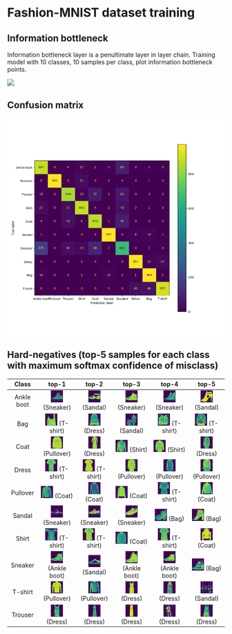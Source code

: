 # Fashion-MNIST dataset training

## Information bottleneck

Information bottleneck layer is a penultimate layer in layer chain.
Training model with 10 classes, 10 samples per class, plot information bottleneck points.

<img src="information_bottleneck.gif" width="650"/>

## Confusion matrix

<img src="confusion_matrix.png" width="650"/>

## Hard-negatives (top-5 samples for each class with maximum softmax confidence of misclass)

|    Class   |                                    top-1                                    |                                top-2                                |                                    top-3                                    |                                    top-4                                    |                                top-5                               |
|:----------:|:---------------------------------------------------------------------------:|:-------------------------------------------------------------------:|:---------------------------------------------------------------------------:|:---------------------------------------------------------------------------:|:------------------------------------------------------------------:|
| Ankle boot |    ![Sneaker](./hard_neg/Ankle%20boot/hard_neg_1(Sneaker).png) (Sneaker)    |  ![Sandal](./hard_neg/Ankle%20boot/hard_neg_2(Sandal).png) (Sandal) |    ![Sneaker](./hard_neg/Ankle%20boot/hard_neg_3(Sneaker).png) (Sneaker)    |    ![Sneaker](./hard_neg/Ankle%20boot/hard_neg_4(Sneaker).png) (Sneaker)    | ![Sandal](./hard_neg/Ankle%20boot/hard_neg_5(Sandal).png) (Sandal) |
|     Bag    |         ![T-shirt](./hard_neg/Bag/hard_neg_1(T-shirt).png) (T-shirt)        |        ![Dress](./hard_neg/Bag/hard_neg_2(Dress).png) (Dress)       |          ![Sandal](./hard_neg/Bag/hard_neg_3(Sandal).png) (Sandal)          |         ![T-shirt](./hard_neg/Bag/hard_neg_4(T-shirt).png) (T-shirt)        |    ![T-shirt](./hard_neg/Bag/hard_neg_5(T-shirt).png) (T-shirt)    |
|    Coat    |       ![Pullover](./hard_neg/Coat/hard_neg_1(Pullover).png) (Pullover)      |       ![Dress](./hard_neg/Coat/hard_neg_2(Dress).png) (Dress)       |           ![Shirt](./hard_neg/Coat/hard_neg_3(Shirt).png) (Shirt)           |           ![Shirt](./hard_neg/Coat/hard_neg_4(Shirt).png) (Shirt)           |       ![Dress](./hard_neg/Coat/hard_neg_5(Dress).png) (Dress)      |
|    Dress   |        ![T-shirt](./hard_neg/Dress/hard_neg_1(T-shirt).png) (T-shirt)       |    ![T-shirt](./hard_neg/Dress/hard_neg_2(T-shirt).png) (T-shirt)   |      ![Pullover](./hard_neg/Dress/hard_neg_3(Pullover).png) (Pullover)      |      ![Pullover](./hard_neg/Dress/hard_neg_4(Pullover).png) (Pullover)      |  ![Pullover](./hard_neg/Dress/hard_neg_5(Pullover).png) (Pullover) |
|  Pullover  |           ![Coat](./hard_neg/Pullover/hard_neg_1(Coat).png) (Coat)          |       ![Coat](./hard_neg/Pullover/hard_neg_2(Coat).png) (Coat)      |           ![Coat](./hard_neg/Pullover/hard_neg_3(Coat).png) (Coat)          |      ![T-shirt](./hard_neg/Pullover/hard_neg_4(T-shirt).png) (T-shirt)      |      ![Coat](./hard_neg/Pullover/hard_neg_5(Coat).png) (Coat)      |
|   Sandal   |       ![Sneaker](./hard_neg/Sandal/hard_neg_1(Sneaker).png) (Sneaker)       |   ![Sneaker](./hard_neg/Sandal/hard_neg_2(Sneaker).png) (Sneaker)   |       ![Sneaker](./hard_neg/Sandal/hard_neg_3(Sneaker).png) (Sneaker)       |             ![Bag](./hard_neg/Sandal/hard_neg_4(Bag).png) (Bag)             |         ![Bag](./hard_neg/Sandal/hard_neg_5(Bag).png) (Bag)        |
|    Shirt   |        ![T-shirt](./hard_neg/Shirt/hard_neg_1(T-shirt).png) (T-shirt)       |    ![T-shirt](./hard_neg/Shirt/hard_neg_2(T-shirt).png) (T-shirt)   |            ![Coat](./hard_neg/Shirt/hard_neg_3(Coat).png) (Coat)            |        ![T-shirt](./hard_neg/Shirt/hard_neg_4(T-shirt).png) (T-shirt)       |        ![Coat](./hard_neg/Shirt/hard_neg_5(Coat).png) (Coat)       |
|   Sneaker  | ![Ankle boot](./hard_neg/Sneaker/hard_neg_1(Ankle%20boot).png) (Ankle boot) |    ![Sandal](./hard_neg/Sneaker/hard_neg_2(Sandal).png) (Sandal)    | ![Ankle boot](./hard_neg/Sneaker/hard_neg_3(Ankle%20boot).png) (Ankle boot) | ![Ankle boot](./hard_neg/Sneaker/hard_neg_4(Ankle%20boot).png) (Ankle boot) |        ![Bag](./hard_neg/Sneaker/hard_neg_5(Bag).png) (Bag)        |
|   T-shirt  |     ![Pullover](./hard_neg/T-shirt/hard_neg_1(Pullover).png) (Pullover)     | ![Pullover](./hard_neg/T-shirt/hard_neg_2(Pullover).png) (Pullover) |          ![Dress](./hard_neg/T-shirt/hard_neg_3(Dress).png) (Dress)         |          ![Dress](./hard_neg/T-shirt/hard_neg_4(Dress).png) (Dress)         |    ![Sandal](./hard_neg/T-shirt/hard_neg_5(Sandal).png) (Sandal)   |
|   Trouser  |          ![Dress](./hard_neg/Trouser/hard_neg_1(Dress).png) (Dress)         |      ![Dress](./hard_neg/Trouser/hard_neg_2(Dress).png) (Dress)     |          ![Dress](./hard_neg/Trouser/hard_neg_3(Dress).png) (Dress)         |          ![Dress](./hard_neg/Trouser/hard_neg_4(Dress).png) (Dress)         |     ![Dress](./hard_neg/Trouser/hard_neg_5(Dress).png) (Dress)     |